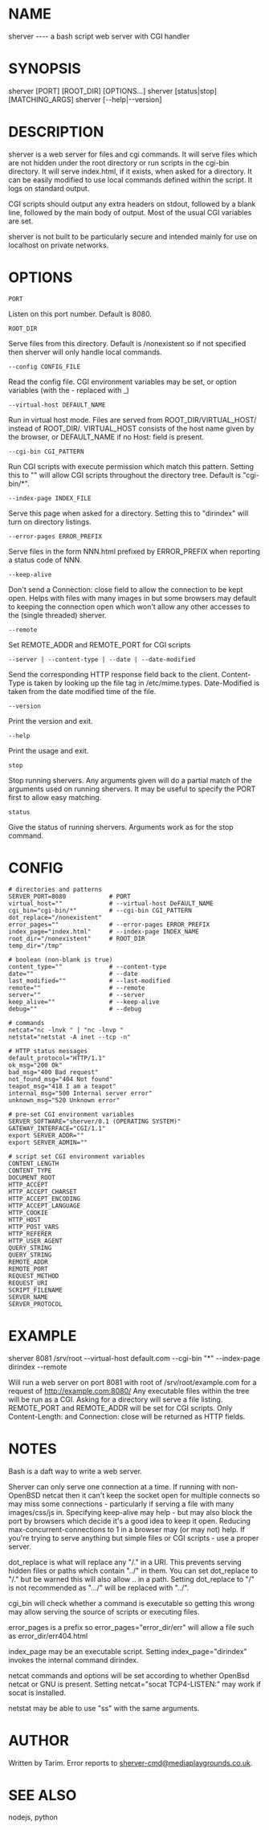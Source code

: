 NAME
====

  sherver ---- a bash script web server with CGI handler


SYNOPSIS
========

  sherver [PORT] [ROOT_DIR] [OPTIONS...]
  sherver [status|stop] [MATCHING_ARGS]
  sherver [--help|--version]


DESCRIPTION
===========

  sherver is a web server for files and cgi commands.  It will serve files which are not hidden under the root directory or run scripts in the cgi-bin directory.  It will serve index.html, if it exists, when asked for a directory.  It can be easily modified to use local commands defined within the script.  It logs on standard output.

  CGI scripts should output any extra headers on stdout, followed by a blank line, followed by the main body of output.  Most of the usual CGI variables are set.

  sherver is not built to be particularly secure and intended mainly for use on localhost on private networks.


OPTIONS
=======

    PORT
  Listen on this port number.  Default is 8080.

    ROOT_DIR
  Serve files from this directory.  Default is /nonexistent so if not specified then sherver will only handle local commands.

    --config CONFIG_FILE
  Read the config file.  CGI environment variables may be set, or option variables (with the - replaced with _)

    --virtual-host DEFAULT_NAME
  Run in virtual host mode.  Files are served from ROOT_DIR/VIRTUAL_HOST/ instead of ROOT_DIR/.  VIRTUAL_HOST consists of the host name given by the browser, or DEFAULT_NAME if no Host: field is present.

    --cgi-bin CGI_PATTERN
  Run CGI scripts with execute permission which match this pattern.  Setting this to "" will allow CGI scripts throughout the directory tree.  Default is "cgi-bin/*".

    --index-page INDEX_FILE
  Serve this page when asked for a directory.  Setting this to "dirindex" will turn on directory listings.

    --error-pages ERROR_PREFIX
  Serve files in the form NNN.html prefixed by ERROR_PREFIX when reporting a status code of NNN.

    --keep-alive
  Don't send a Connection: close field to allow the connection to be kept open.  Helps with files with many images in but some browsers may default to keeping the connection open which won't allow any other accesses to the (single threaded) sherver.

    --remote
  Set REMOTE_ADDR and REMOTE_PORT for CGI scripts

    --server | --content-type | --date | --date-modified
  Send the corresponding HTTP response field back to the client.  Content-Type is taken by looking up the file tag in /etc/mime.types.  Date-Modified is taken from the date modified time of the file.

    --version
  Print the version and exit.

    --help
  Print the usage and exit.

    stop
  Stop running shervers.  Any arguments given will do a partial match of the arguments used on running shervers.  It may be useful to specify the PORT first to allow easy matching.

    status
  Give the status of running shervers.  Arguments work as for the stop command.


CONFIG
======

    # directories and patterns
    SERVER_PORT=8080            # PORT
    virtual_host=""             # --virtual-host DeFAULT_NAME
    cgi_bin="cgi-bin/*"         # --cgi-bin CGI_PATTERN
    dot_replace="/nonexistent"
    error_pages=""              # --error-pages ERROR_PREFIX
    index_page="index.html"     # --index-page INDEX_NAME
    root_dir="/nonexistent"     # ROOT_DIR
    temp_dir="/tmp"

    # boolean (non-blank is true)
    content_type=""             # --content-type
    date=""                     # --date
    last_modified=""            # --last-modified
    remote=""                   # --remote
    server=""                   # --server
    keep_alive=""               # --keep-alive
    debug=""                    # --debug

    # commands
    netcat="nc -lnvk " | "nc -lnvp "
    netstat="netstat -A inet --tcp -n"

    # HTTP status messages
    default_protocol="HTTP/1.1"
    ok_msg="200 Ok"
    bad_msg="400 Bad request"
    not_found_msg="404 Not found"
    teapot_msg="418 I am a teapot"
    internal_msg="500 Internal server error"
    unknown_msg="520 Unknown error"

    # pre-set CGI environment variables
    SERVER_SOFTWARE="sherver/0.1 (OPERATING SYSTEM)"
    GATEWAY_INTERFACE="CGI/1.1"
    export SERVER_ADDR=""
    export SERVER_ADMIN=""

    # script set CGI environment variables
    CONTENT_LENGTH
    CONTENT_TYPE
    DOCUMENT_ROOT
    HTTP_ACCEPT
    HTTP_ACCEPT_CHARSET
    HTTP_ACCEPT_ENCODING
    HTTP_ACCEPT_LANGUAGE
    HTTP_COOKIE
    HTTP_HOST
    HTTP_POST_VARS
    HTTP_REFERER
    HTTP_USER_AGENT
    QUERY_STRING
    QUERY_STRING
    REMOTE_ADDR
    REMOTE_PORT
    REQUEST_METHOD
    REQUEST_URI
    SCRIPT_FILENAME
    SERVER_NAME
    SERVER_PROTOCOL


EXAMPLE
=======

  sherver 8081 /srv/root --virtual-host default.com --cgi-bin "*" --index-page dirindex --remote

  Will run a web server on port 8081 with root of /srv/root/example.com for a request of http://example.com:8080/  Any executable files within the tree will be run as a CGI.  Asking for a directory will serve a file listing.  REMOTE_PORT and REMOTE_ADDR will be set for CGI scripts.  Only Content-Length: and Connection: close will be returned as HTTP fields.


NOTES
=====

  Bash is a daft way to write a web server.

  Sherver can only serve one connection at a time.  If running with non-OpenBSD netcat then it can't keep the socket open for multiple connects so may miss some connections - particularly if serving a file with many images/css/js in.  Specifying keep-alive may help - but may also block the port by browsers which decide it's a good idea to keep it open.  Reducing max-concurrent-connections to 1 in a browser may (or may not) help.  If you're trying to serve anything but simple files or CGI scripts - use a proper server.

  dot_replace is what will replace any "/." in a URI.  This prevents serving hidden files or paths which contain "../" in them.  You can set dot_replace to "/." but be warned this will also allow .. in a path.  Setting dot_replace to "/" is not recommended as ".../" will be replaced with "../".

  cgi_bin will check whether a command is executable so getting this wrong may allow serving the source of scripts or executing files.

  error_pages is a prefix so error_pages="error_dir/err" will allow a file such as error_dir/err404.html

  index_page may be an executable script.  Setting index_page="dirindex" invokes the internal command dirindex.

  netcat commands and options will be set according to whether OpenBsd netcat or GNU is present.  Setting netcat="socat TCP4-LISTEN:" may work if socat is installed.

  netstat may be able to use "ss" with the same arguments.


AUTHOR
======
  Written by Tarim.
  Error reports to <sherver-cmd@mediaplaygrounds.co.uk>.


SEE ALSO
========
  nodejs, python
